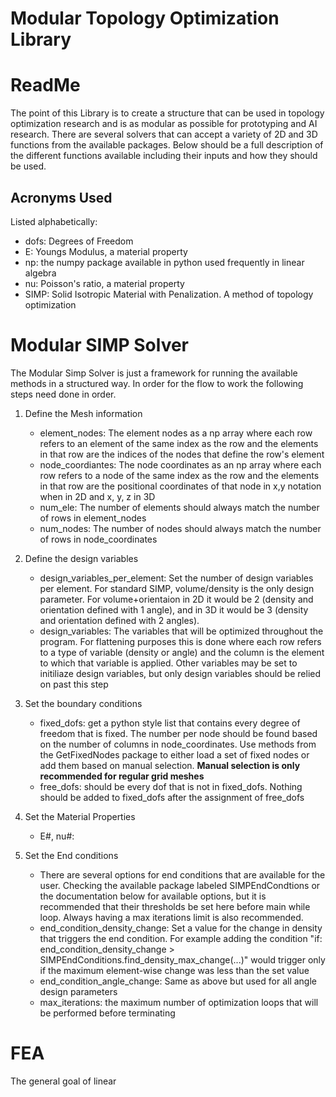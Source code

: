 # Modular Topology Optimization Library

# ReadMe
The point of this Library is to create a structure that can be used in topology optimization research and is as modular as possible for prototyping and AI research. There are several solvers that can accept a variety of 2D and 3D functions from the available packages. Below should be a full description of the different functions available including their inputs and how they should be used.

## Acronyms Used
Listed alphabetically:
* dofs: Degrees of Freedom
* E: Youngs Modulus, a material property
* np: the numpy package available in python used frequently in linear algebra
* nu: Poisson's ratio, a material property
* SIMP: Solid Isotropic Material with Penalization. A method of topology optimization


# Modular SIMP Solver
The Modular Simp Solver is just a framework for running the available methods in a structured way. In order for the flow to work the following steps need done in order.

1. Define the Mesh information
    * element_nodes: The element nodes as a np array where each row refers to an element of the same index as the row and the elements in that row are the indices of the nodes that define the row's element
    * node_coordiantes: The node coordinates as an np array where each row refers to a node of the same index as the row and the elements in that row are the positional coordinates of that node in x,y notation when in 2D and x, y, z in 3D
    * num_ele: The number of elements should always match the number of rows in element_nodes
    * num_nodes: The number of nodes should always match the number of rows in node_coordinates

2. Define the design variables
    * design_variables_per_element: Set the number of design variables per element. For standard SIMP, volume/density is the only design parameter. For volume+orientaion in 2D it would be 2 (density and orientation defined with 1 angle), and in 3D it would be 3 (density and orientation defined with 2 angles). 
    * design_variables: The variables that will be optimized throughout the program. For flattening purposes this is done where each row refers to a type of variable (density or angle) and the column is the element to which that variable is applied. Other variables may be set to initiliaze design variables, but only design variables should be relied on past this step

3. Set the boundary conditions
    * fixed_dofs: get a python style list that contains every degree of freedom that is fixed. The number per node should be found based on the number of columns in node_coordinates. Use methods from the GetFixedNodes package to either load a set of fixed nodes or add them based on manual selection. **Manual selection is only recommended for regular grid meshes**
    * free_dofs: should be every dof that is not in fixed_dofs. Nothing should be added to fixed_dofs after the assignment of free_dofs

4. Set the Material Properties
    * E#, nu#: 

5. Set the End conditions
    * There are several options for end conditions that are available for the user. Checking the available package labeled SIMPEndCondtions or the documentation below for available options, but it is recommended that their thresholds be set here before main while loop. Always having a max iterations limit is also recommended.
    * end_condition_density_change: Set a value for the change in density that triggers the end condition. For example adding the condition  "if: end_condition_density_change > SIMPEndConditions.find_density_max_change(...)" would trigger only if the maximum element-wise change was less than the set value
    * end_condition_angle_change: Same as above but used for all angle design parameters
    * max_iterations: the maximum number of optimization loops that will be performed before terminating


# FEA

The general goal of linear 
